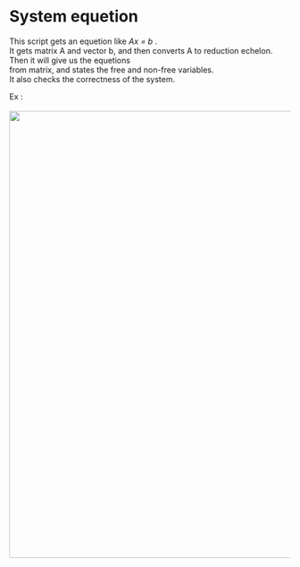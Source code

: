 # System equetion

This script gets an equetion like <i> Ax = b </i>.<br />
It gets matrix A and vector b, and then converts A to reduction echelon. Then it will give us the equetions <br />
from matrix, and states the free and non-free variables.<br />
It also checks the correctness of the system.<br />

Ex : <br /><br />
<img src="https://github.com/amirhnajafiz/LinearAlgebraCourse/blob/master/Projects/System%20Equetion/Q1_A.png" width=800 />
